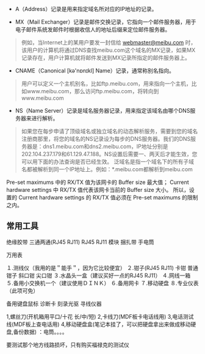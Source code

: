 
+ A（Address）记录是用来指定域名所对应的IP地址的记录。

+ MX（Mail Exchanger）记录是邮件交换记录，它指向一个邮件服务器，用于电子邮件系统发邮件时根据收信人的地址后缀来定位邮件服务器。
>  例如，当Internet上的某用户要发一封信给 webmaster@meibu.com 时，该用户的计算机将通过DNS查找meibu.com这个域名的MX记录，如果MX记录存在，用户计算机就将邮件发送到MX记录所指定的邮件服务器上。

+ CNAME（Canonical \[kə'nɒnɪkl\] Name）记录，通常称别名指向。
> 用户可以定义一个主机别名，比如ftp.meibu.com，用来指向一个主机，比如www.meibu.com，那么访问ftp.meibu.com，将转向到www.meibu.com

+ NS（Name Server）记录是域名服务器记录，用来指定该域名由哪个DNS服务器来进行解析。
> 如果您在每步申请了顶级域名或独立域名的动态解析服务，需要到您的域名注册商那里，将您的域名的NS记录设为每步的DNS服务器。我们的DNS服务器是：dns1.meibu.com和dns2.meibu.com，IP地址分别是202.104.237.179和61.129.47.188。NS设置后需要一、两天后才能生效，您可以用下面的办法查询是否已经生效。
泛域名是指一个域名下的所有子域名都被解析到同一个IP地址上。例如：*.meibu.com都解析到meibu.com

Pre-set maximums 中的 RX/TX 值为该网卡的 Buffer size 最大值；
Current hardware settings 中 RX/TX 值代表该网卡当前的 Buffer size 大小。
所以，设置的 Current hardware settings 的 RX/TX 值必须在 Pre-set maximums 的限制之内。

## 常用工具
绝缘胶带
三通两通(RJ45 RJ11)
RJ45 RJ11 模块
捆扎带
手电筒
 
万用表
 
１.测线仪（我用的是＂能手＂，因为它比较便宜）
２.钳子(RJ45 RJ11) 卡钳 普通钳子 斜口钳 尖口钳
３.水晶头一盒（建议买好一点的RJ45 RJ11）
４.网线一箱
５.备用小交换机一个（建议使用ＤＩＮＫ）
６.备用网卡
７.移动硬盘
８.专业仪表（此项可免）
 
备用键盘鼠标 
诊断卡 刻录光驱
寻线仪器
 
1,螺丝刀(开机箱用平口/十花 长/中/短)
2,卡线刀(MDF板卡电话线用)
3,电话测试线(MDF板上查电话用)
4,移动硬盘盒(笔记本挂了，可以把硬盘拿出来做成移动硬盘,备份数据)
：电筒。。。。
 
要测试那个地方线路损坏，只有购买福禄克的测试仪 
